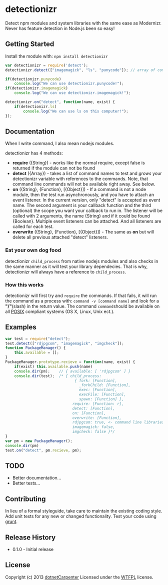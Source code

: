 detectionizr
============

Detect npm modules and system libraries with the same ease as Modernizr. Never has feature detection in Node.js been so easy!

## Getting Started
Install the module with: `npm install detectionizr`

```javascript
var detectionizr = require('detect');
detectionizr.detect(["imagemagick", "ls", "punycode"]);	// array of commands you want to test for

if(detectionizr.punycode)
	console.log("We can use detectionizr.punycode!");
if(detectionizr.imagemagick)
	console.log("We can use detectionizr.imagemagick!");

detectionizr.on("detect", function(name, exist) {
	if(detectionizr.ls)
		console.log("We can use ls on this computer!");
});
```

## Documentation
When I write command, I also mean nodejs modules.

detectionizr has 4 methods:
+ **require** ({String}) - works like the normal require, except false is returned if the module can not be found
+ **detect** ({Array}) - takes a list of command names to test and *grows* your detectionizr variable with references to the commands. Note, that command line commands will not be available right away. See below.
+ **on** ({String}, {Function}, [{Object}]) - If a command is not a node module, then the test run asynchronously, and you have to attach an event listener. In the current version, only "detect" is accepted as event name. The second argument is your callback function and the third (optional) the scope you want your callback to run in.
The listener will be called with 2 arguments, the name {String} and if it could be found {Boolean}. Multiple event listeners can be attached. And all listeners are called for each test.
+ **overwrite** ({String}, {Function}, [{Object}]) - The same as **on** but will delete all previous attached "detect" listeners.

### Eat your own dog food
detectionizr ```child_process``` from native nodejs modules and also checks in the same manner as it will test your library dependecies. That is why, detectionizr will always have a reference to ```child_process```.

### How this works
detectionizr will first try and ```require``` the commands. If that fails, it will run the command as a process with: ```command -v [command name]``` and look for a **"/"**(slash) in the return value. The command ```command```should be available on all [POSIX](https://en.wikipedia.org/wiki/POSIX) compliant systems (OS X, Linux, Unix ect.).

## Examples
```javascript
var test = require("detect");
test.detect(["rdjpgcom", "imagemagick", "imgcheck"]);
function PackageManager() {
	this.available = [];
}
PackageManager.prototype.recieve = function(name, exist) {
	if(exist) this.available.push(name)
	console.dir(pm);	// { available: [ 'rdjpgcom' ] }
	console.dir(test);  /* { child_process: 
							   { fork: [Function],
							     _forkChild: [Function],
							     exec: [Function],
							     execFile: [Function],
							     spawn: [Function] },
							  require: [Function: r],
							  detect: [Function],
							  on: [Function],
							  overwrite: [Function],
							  rdjpgcom: true, <- command line libraries can not be referenced
							  imagemagick: false,
							  imgcheck: false }*/
}
var pm = new PackageManager();
console.dir(pm)
test.on("detect", pm.recieve, pm);
```

## TODO
+ Better documentation...
+ Better tests...

## Contributing
In lieu of a formal styleguide, take care to maintain the existing coding style. Add unit tests for any new or changed functionality. Test your code using [grunt](https://github.com/cowboy/grunt).

## Release History
+ 0.1.0 - Initial release

## License
Copyright (c) 2013 [dotnetCarpenter](https://www.google.com/search?q=dotnetCarpenter)
Licensed under the [WTFPL](http://www.wtfpl.net/about/) license.
